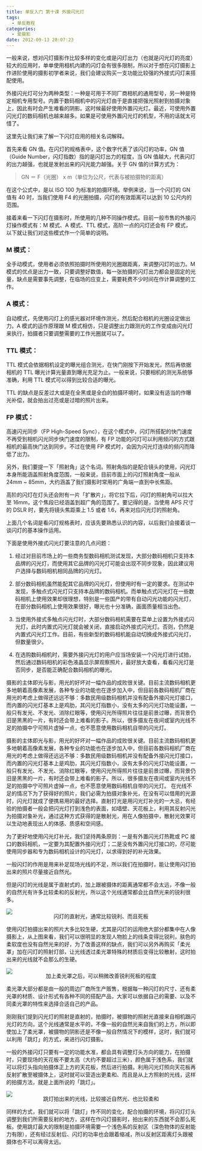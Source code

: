 ```yaml
---
title: 单反入门 第十课 外接闪光灯
tags:
  - 单反教程
categories:
  - 爱摄影
date: 2012-09-13 20:07:23
---
```


一般来说，想对闪灯摄影作比较多样的变化或是闪灯出力（也就是闪光灯的亮度）较大的应用时，单单使用相机内建的闪灯会有很多限制，所以对于想在闪灯摄影上作进阶使用的摄影初学者来说，我们会建议购买一支功能比较强的外接式闪灯来搭配使用。

外接闪光灯可分为两种类型：一种是可用于不同厂商相机的通用型号，另一种是特定相机专用型号。内置于数码相机中的闪光灯由于是直接把强光照射到拍摄对象上，因此有时会产生难看的阴影。这时候最好使用外置闪光灯。最近，可使用外置闪光灯的数码相机也越来越多。如果是可使用外置闪光灯的机型，不用的话就太可惜了。

这里先让我们来了解一下闪灯应用的相关名词解释。

首先来看 GN 值。在闪灯的规格表中，这个数字代表了该闪灯的功率，GN 值（Guide Number，闪灯指数）指的是闪灯出力的程度，当 GN 值越大，代表闪灯的出力越强，也就是发射出来的闪光能力越强。关于 GN 值的计算方式为：

> GN ＝ F（光圈） x m（单位为公尺，代表与被拍摄物的距离）

在这个公式中，是以 ISO 100 为标准的拍摄环境。举例来说，当一个闪灯的 GN 值有 40 时，当我们使用 F4 的光圈拍摄，闪灯的有效距离可以达到 10 公尺内的范围。

接着来看一下闪灯在摄影时，所使用的几种不同操作模式。目前一般市售的外接闪灯操作模式有：M 模式、A 模式、TTL 模式，高阶一点的闪灯还会有 FP 模式，以下就让我们对这些模式作一个简单的说明。

### M 模式：

全手动模式，使用者必须依照拍摄时所使用的光圈跟距离，来调整闪灯的出力。M 模式的优点是出力一致，只要调整好数值，每一张拍摄的闪灯出力都会是固定的光量，缺点是需要事先调整，在临场的应变上，需要耗费不少时间在作计算调整的工作。

### A 模式：

自动模式，先使用闪灯上的感光器对环境作测光，然后配合相机的光圈设定做出力。A 模式的运作原理跟 M 模式相仿，只是调整出力跟测光的工作变成由闪光灯来执行，拍摄者只要调整需要的工作光圈就可以了。

### TTL 模式：

TTL 模式会依据相机设定的曝光组合测光，在快门刚按下开始发光，然后再依据相机的 TTL 曝光计算光量直到曝光充足为止。一般来说，只要相机的测光系统够准确，利用 TTL 模式可以得到比较合适的曝光。

TTL 的缺点是反差过大或是在全黑或是全白的拍摄环境时，如果没有适当的作曝光补偿，就会拍出过亮或是过暗的照片出来。

### FP 模式：

高速闪光同步（FP High-Speed Sync），在这个模式中，闪灯所搭配的快门速度不再受到相机闪光同步快门速度的限制，有 FP 功能的闪灯可以利用频闪的方式跟相机的最高快门达到同步。不过在使用 FP 模式时，会因为闪光灯连续的频闪而降低了出力。

另外，我们要提一下「照射角」这个名词。照射角指的是配合镜头的使用，闪光灯本身所能涵盖照射角度范围，一般来说，目前市面上的闪灯照射角度一般从 24mm ~ 85mm，大约涵盖了我们摄影时常用的广角端一直到中长焦距。

高阶的闪灯在灯头还会附有一片「扩散片」，将它拉下后，闪灯的照射角可以拉大至 16mm，这个焦段已经涵盖到超广角的范围了。要记得的是，当使用 APS 尺寸的 DSLR 时，要先将镜头焦距乘上 1.5 或者 1.6，再来对应闪光灯的照射角。

上面几个名词是看闪灯规格表时，应该先要熟悉认识的内容，以后我们会接着谈一谈闪灯的基本操作运用。

下面是使用外接式闪光灯要注意的几点问题：

1.  经过对目前市场上的一些商务型数码相机测试发现，大部分数码相机只支持本品牌的闪光灯，而使用其它品牌的闪光灯可能会出现不同步现象，因此建议用户选择与数码相机相同品牌的闪光灯。

2.  部分数码相机虽然能配其它品牌的闪光灯，但使用时有一定的要求。在测试中发现，多触点式闪光灯只支持本品牌的数码相机。而单触点式闪光灯在一些数码相机上使用效果却很理想，特别是一些国产的带有自动闪光功能的闪光灯，在部分数码相机上使用效果很好，曝光也十分准确，画面质量相当出色。

3.  当使用外接式多触点闪光灯时，大部分数码相机需要在菜单上设置为外接式闪光灯，此时内置式闪光灯就会被关闭，直接启动外接式闪光灯。否则，仍然是内置式闪光灯工作。目前，有些新型的数码相机能自动切换成外接式闪光灯，但数量很少。

4.  在选购数码相机时，需要外接闪光灯的用户应当场安装一个闪光灯进行试拍，然后通过数码相机的彩色液晶显示屏观察照片，最好放大查看，看看闪光灯是否同步，是否能正确配合数码相机的曝光。

摄影的主体即光与影，用光的好坏对一幅作品的成败很关键。目前主流数码相机更多地朝着高像素发展，各种专业的功能也在逐步加入中，但目前各数码相机厂商在用光的考虑上做得还远远不够：多数民用级数码相机并没有配备外接闪光灯接口，而内置的闪光灯基本上是鸡肋，其闪光灯指数小，没有太多的闪光灯功能设置，一般只有发光、不发光、消除红眼等，使用闪光所得照片往往是前景过曝，而背景仍旧是黑黑的一片，有时还会带上难看的影子。所以，很多摄友在夜间或室内光线不足的拍摄中宁可照片虚掉一点，也不愿意使用数码相机自带的闪光灯。

摄影的主体即光与影，用光的好坏对一幅作品的成败很关键。目前主流数码相机更多地朝着高像素发展，各种专业的功能也在逐步加入中，但目前各数码相机厂商在用光的考虑上做得还远远不够：多数民用级数码相机并没有配备外接闪光灯接口，而内置的闪光灯基本上是鸡肋，其闪光灯指数小，没有太多的闪光灯功能设置，一般只有发光、不发光、消除红眼等，使用闪光所得照片往往是前景过曝，而背景仍旧是黑黑的一片，有时还会带上难看的影子。所以，很多摄友在夜间或室内光线不足的拍摄中宁可照片虚掉一点，也不愿意使用数码相机自带的闪光灯。 在光线不足的情况下为了获得好的照片，我们必需为拍摄对象补光，在没有可以借用的光源时，闪光灯就成了便携易用的最好选择。直射打光是用闪光灯补光的一大忌，有经验的拍摄者一般会把闪光灯打到浅色的表面，如墙壁、天花板上，利用其反射闪光为拍摄对象补光，通过这种方式获得的是散射光，用在人像拍摄中，散射光效果可以生动地表现出人的体感、质感和空间感。

为了更好地使用闪光灯补光，我们坚持两条原则：一是有外置闪光灯热靴或 PC 接口的数码相机，一定要为其配置外接闪光灯；二是没有外置闪光灯接口的，尽可能使用同步器和专为数码相机设计的闪光灯，以求得到好的补光效果。

一般闪灯的作用是用来补足现场光线的不足，所以我们在拍摄时，能让使用闪灯拍出来的照片尽量接近自然光。

但是闪灯的光线是属于直射式的，加上跟被摄体的距离通常都不会太远，不像一般的自然光有许多比较柔和的反射光，所以这个光线通常都会比自然光来的锐利很多。

![](/images/SLR_tenth1.jpg)<p align="center" style="line-height: initial; margin-top: -20px;">闪灯的直射光，通常比较锐利、而且死板</p>

使用闪灯拍摄出来的照片大多比较生硬，尤其是闪灯的运用绝大部分都集中在人像摄影上，从上图来看，我们可以很明显的发现人物脸上的线条变得比锐利，肤色的柔软度也没有自然光来的好，为了改善这样的缺点，我们可以另外再购买「柔光罩」加在闪灯的照射灯部，让光线透过柔光罩特殊的材质后变得比较散射，这时拍出来的光线就不会那么的生硬。

![](/images/SLR_tenth2.jpg)<p align="center" style="line-height: initial; margin-top: -20px;">加上柔光罩之后，可以稍微改善锐利死板的程度</p>

柔光罩大部分都是由一般的周边厂商所生产贩售，根据每一种闪灯的尺寸、还有柔光罩的材质、设计形式有各种不同的搭配产品，大家可以依据自己的需要、以及不同柔光罩的特性来选择合适自己的产品。

刚刚我们提到闪光灯的照射是直射的，拍摄时，被摄物的照射光直接来自相机跟闪光灯的方向，这个光线通常是水平的，不像一般的自然光来自我们的上方，所以即使加上了柔光罩，被摄物的阴影还是不像一般自然情况下的模样，这时，我们就可以利用「跳灯」的方式，来进行闪灯摄影。

一般的外接闪灯只要有一定的功能水准，都会具有调整灯头方向的能力，在拍摄时，只要现场的天花板不要太高（大约不要超过三米），颜色属于浅色系，我们就可以将灯头指向拍摄体正上方的天花板，然后进行拍摄。利用闪光灯照向天花板再反射扩散至被摄体上，这时就可以营造出更柔和、而且是从上方照射的光线，这样的拍摄方法，就是上面所说的「跳灯」。

![](/images/SLR_tenth3.jpg)<p align="center" style="line-height: initial; margin-top: -20px;">跳灯拍出来的光线，比较接近自然光、也比较柔和</p>

同样的方式，我们就可以将「跳灯」作不同的变化，配合拍摄的环境，将闪灯灯头调整到我们所需要反射的地方，这样在作闪灯摄影时，拍出来的东西就不会那么死板。使用跳灯最大的限制是拍摄环境需要一个浅色系的反射区（深色物体的反射能力有限），还有经过反射后、闪灯的功率也会跟着缩减，所以反射区距离灯头跟被摄体也不可以离得太远。
<br/>
<br/>
